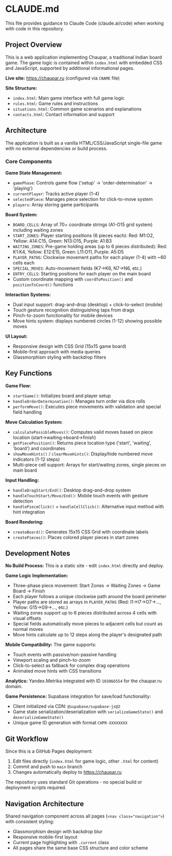 # CLAUDE.md

This file provides guidance to Claude Code (claude.ai/code) when working with code in this repository.

## Project Overview

This is a web application implementing Chaupar, a traditional Indian board game. The game logic is contained within `index.html` with embedded CSS and JavaScript, supported by additional informational pages.

**Live site:** https://chaupar.ru (configured via `CNAME` file)

**Site Structure:**
- `index.html`: Main game interface with full game logic
- `rules.html`: Game rules and instructions
- `situations.html`: Common game scenarios and explanations  
- `contacts.html`: Contact information and support

## Architecture

The application is built as a vanilla HTML/CSS/JavaScript single-file game with no external dependencies or build process.

### Core Components

**Game State Management:**
- `gamePhase`: Controls game flow ('setup' → 'order-determination' → 'playing')
- `currentPlayer`: Tracks active player (1-4)
- `selectedPiece`: Manages piece selection for click-to-move system
- `players`: Array storing game participants

**Board System:**
- `BOARD_CELLS`: Array of 70+ coordinate strings (A1-O15 grid system) including waiting zones
- `START_ZONES`: Player starting positions (6 pieces each): Red: M1:O2, Yellow: A14:C15, Green: N13:O15, Purple: A1:B3
- `WAITING_ZONES`: Pre-game holding areas (up to 6 pieces distributed): Red: K1:K4, Yellow: E12:E15, Green: L11:O11, Purple: A5:D5
- `PLAYER_PATHS`: Clockwise movement paths for each player (1-4) with ~60 cells each
- `SPECIAL_MOVES`: Auto-movement fields (K7→K6, N7→N6, etc.)
- `ENTRY_CELLS`: Starting positions for each player on the main board
- Custom coordinate mapping with `coordToPosition()` and `positionToCoord()` functions

**Interaction Systems:**
- Dual input support: drag-and-drop (desktop) + click-to-select (mobile)
- Touch gesture recognition distinguishing taps from drags
- Pinch-to-zoom functionality for mobile devices
- Move hints system: displays numbered circles (1-12) showing possible moves

**UI Layout:**
- Responsive design with CSS Grid (15x15 game board)
- Mobile-first approach with media queries
- Glassmorphism styling with backdrop filters

## Key Functions

**Game Flow:**
- `startGame()`: Initializes board and player setup
- `handleOrderDetermination()`: Manages turn order via dice rolls
- `performMove()`: Executes piece movements with validation and special field handling

**Move Calculation System:**
- `calculatePossibleMoves()`: Computes valid moves based on piece location (start→waiting→board→finish)
- `getPiecePosition()`: Returns piece location type ('start', 'waiting', 'board') and coordinates
- `showMoveHints()` / `clearMoveHints()`: Display/hide numbered move indicators (1-12 steps)
- Multi-piece cell support: Arrays for start/waiting zones, single pieces on main board

**Input Handling:**
- `handleDragStart/End()`: Desktop drag-and-drop system
- `handleTouchStart/Move/End()`: Mobile touch events with gesture detection
- `handlePieceClick()` + `handleCellClick()`: Alternative input method with hint integration

**Board Rendering:**
- `createBoard()`: Generates 15x15 CSS Grid with coordinate labels
- `createPieces()`: Places colored player pieces in start zones

## Development Notes

**No Build Process:** This is a static site - edit `index.html` directly and deploy.

**Game Logic Implementation:**
- Three-phase piece movement: Start Zones → Waiting Zones → Game Board → Finish
- Each player follows a unique clockwise path around the board perimeter
- Player paths are stored as arrays in `PLAYER_PATHS` (Red: I1→I7→O7→..., Yellow: G15→G9→..., etc.)
- Waiting zones support up to 6 pieces distributed across 4 cells with visual offsets
- Special fields automatically move pieces to adjacent cells but count as normal moves
- Move hints calculate up to 12 steps along the player's designated path

**Mobile Compatibility:** The game supports:
- Touch events with passive/non-passive handling
- Viewport scaling and pinch-to-zoom  
- Click-to-select as fallback for complex drag operations
- Animated move hints with CSS transitions

**Analytics:** Yandex.Metrika integrated with ID `103866554` for the chaupar.ru domain.

**Game Persistence:** Supabase integration for save/load functionality:
- Client initialized via CDN: `@supabase/supabase-js@2`
- Game state serialization/deserialization with `serializeGameState()` and `deserializeGameState()`
- Unique game ID generation with format `CHPR-XXXXXXXX`

## Git Workflow

Since this is a GitHub Pages deployment:
1. Edit files directly (`index.html` for game logic, other `.html` for content)
2. Commit and push to `main` branch  
3. Changes automatically deploy to https://chaupar.ru

The repository uses standard Git operations - no special build or deployment scripts required.

## Navigation Architecture

Shared navigation component across all pages (`<nav class="navigation">`) with consistent styling:
- Glassmorphism design with backdrop blur
- Responsive mobile-first layout
- Current page highlighting with `.current` class
- All pages share the same base CSS structure and color scheme